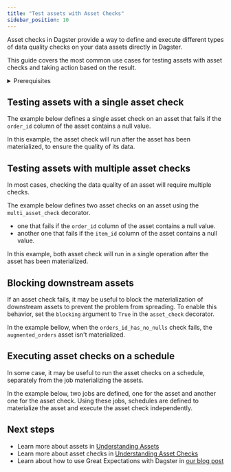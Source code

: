 ```yaml
---
title: "Test assets with Asset Checks"
sidebar_position: 10
---
```


Asset checks in Dagster provide a way to define and execute different types of data quality checks on your data assets directly in Dagster.

This guide covers the most common use cases for testing assets with asset checks and taking action based on the result.

<details>
<summary>Prerequisites</summary>
- Familiarity with [Assets](/concepts/assets)
</details>

## Testing assets with a single asset check

The example below defines a single asset check on an asset that fails if the `order_id` column of the asset contains a null value.

In this example, the asset check will run after the asset has been materialized, to ensure the quality of its data.

<CodeExample filePath="guides/data-assets/quality-testing/asset-checks/single-asset-check.py" language="python" title="Asset with a single asset check" />

## Testing assets with multiple asset checks

In most cases, checking the data quality of an asset will require multiple checks.

The example below defines two asset checks on an asset using the `multi_asset_check` decorator.
- one that fails if the `order_id` column of the asset contains a null value.
- another one that fails if the `item_id` column of the asset contains a null value.

In this example, both asset check will run in a single operation after the asset has been materialized.

<CodeExample filePath="guides/data-assets/quality-testing/asset-checks/multiple-asset-checks.py" language="python" title="Asset with multiple asset checks" />

## Blocking downstream assets

If an asset check fails, it may be useful to block the materialization of downstream assets to prevent the problem from spreading. To enable this behavior, set the `blocking` argument to `True` in the `asset_check` decorator.

In the example bellow, when the `orders_id_has_no_nulls` check fails, the `augmented_orders` asset isn't materialized.

<CodeExample filePath="guides/data-assets/quality-testing/asset-checks/block-downstream-with-asset-checks.py" language="python" title="Block downstream assets when asset check fails" />

## Executing asset checks on a schedule

In some case, it may be useful to run the asset checks on a schedule, separately from the job materializing the assets.

In the example below, two jobs are defined, one for the asset and another one for the asset check. Using these jobs, schedules are defined to materialize the asset and execute the asset check independently.

<CodeExample filePath="guides/data-assets/quality-testing/asset-checks/asset-checks-with-schedule.py" language="python" title="Schedule asset checks separately from their asset" />

## Next steps

- Learn more about assets in [Understanding Assets](/concepts/assets)
- Learn more about asset checks in [Understanding Asset Checks](/concepts/assets/asset-checks)
- Learn about how to use Great Expectations with Dagster in [our blog post](https://dagster.io/blog/ensuring-data-quality-with-dagster-and-great-expectations)